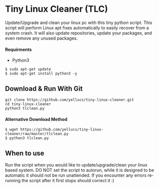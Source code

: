 # Tiny Linux Cleaner (TLC)
 Update/Upgrade and clean your linux pc with this tiny python script.
 This script will perform Linux apt fixes automatically to easily recover from a system crash.
 It will also update repositories, update your packages, and even remove any unused packages.
 
#### Requirments 
   * Python3
```
$ sudo apt-get update
$ sudo apt-get install python3 -y
```

## Download & Run With Git

```
git clone https://github.com/yellucs/tiny-linux-cleaner.git
cd tiny-linux-cleaner
python3 tlclean.py 
```
#### Alternative Download Method

```
$ wget https://github.com/yellucs/tiny-linux-cleaner/raw/master/tlclean.py
$ python3 tlclean.py 
```

## When to use
 Run the script when you would like to update/upgrade/clean your linux based system. DO NOT set the script to autorun, while it is designed to be automatic it should not be run unattended. If you encounter any errors re-running the script after it first stops should correct it :)
